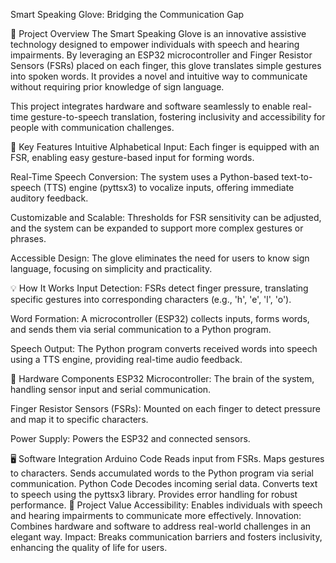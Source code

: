 Smart Speaking Glove: Bridging the Communication Gap

🚀 Project Overview
The Smart Speaking Glove is an innovative assistive technology designed to empower individuals with speech and hearing impairments. By leveraging an ESP32 microcontroller and Finger Resistor Sensors (FSRs) placed on each finger, this glove translates simple gestures into spoken words. It provides a novel and intuitive way to communicate without requiring prior knowledge of sign language.

This project integrates hardware and software seamlessly to enable real-time gesture-to-speech translation, fostering inclusivity and accessibility for people with communication challenges.

🎯 Key Features
Intuitive Alphabetical Input: Each finger is equipped with an FSR, enabling easy gesture-based input for forming words.

Real-Time Speech Conversion: The system uses a Python-based text-to-speech (TTS) engine (pyttsx3) to vocalize inputs, offering immediate auditory feedback.

Customizable and Scalable: Thresholds for FSR sensitivity can be adjusted, and the system can be expanded to support more complex gestures or phrases.

Accessible Design: The glove eliminates the need for users to know sign language, focusing on simplicity and practicality.

💡 How It Works
Input Detection: FSRs detect finger pressure, translating specific gestures into corresponding characters (e.g., 'h', 'e', 'l', 'o').

Word Formation: A microcontroller (ESP32) collects inputs, forms words, and sends them via serial communication to a Python program.

Speech Output: The Python program converts received words into speech using a TTS engine, providing real-time audio feedback.

🔧 Hardware Components
ESP32 Microcontroller: The brain of the system, handling sensor input and serial communication.

Finger Resistor Sensors (FSRs): Mounted on each finger to detect pressure and map it to specific characters.

Power Supply: Powers the ESP32 and connected sensors.

🖥️ Software Integration
Arduino Code
Reads input from FSRs.
Maps gestures to characters.
Sends accumulated words to the Python program via serial communication.
Python Code
Decodes incoming serial data.
Converts text to speech using the pyttsx3 library.
Provides error handling for robust performance.
🌟 Project Value
Accessibility: Enables individuals with speech and hearing impairments to communicate more effectively.
Innovation: Combines hardware and software to address real-world challenges in an elegant way.
Impact: Breaks communication barriers and fosters inclusivity, enhancing the quality of life for users.
